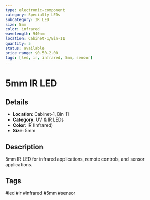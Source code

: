 ```yaml
---
type: electronic-component
category: Specialty LEDs
subcategory: IR LED
size: 5mm
color: infrared
wavelength: 940nm
location: Cabinet-1/Bin-11
quantity: 5
status: available
price_range: $0.50-2.00
tags: [led, ir, infrared, 5mm, sensor]
---
```


# 5mm IR LED

## Details

- **Location**: Cabinet-1, Bin 11
- **Category**: UV & IR LEDs
- **Color**: IR (Infrared)
- **Size**: 5mm

## Description

5mm IR LED for infrared applications, remote controls, and sensor applications.

## Tags

#led #ir #infrared #5mm #sensor
